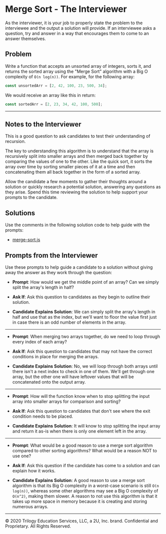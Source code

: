 # Merge Sort - The Interviewer

As the interviewer, it is your job to properly state the problem to the interviewee and the output a solution will provide. If an interviewee asks a question, try and answer in a way that encourages them to come to an answer themselves.

## Problem

Write a function that accepts an unsorted array of integers, sorts it, and returns the sorted array using the "Merge Sort" algorithm with a Big O complexity of `O(n log(n))`. For example, for the following array:

```js
const unsortedArr = [2, 42, 100, 23, 500, 34];
```

We would receive an array like this in return:

```js
const sortedArr = [2, 23, 34, 42, 100, 500];
```

- - - 

## Notes to the Interviewer

This is a good question to ask candidates to test their understanding of recursion.

The key to understanding this algorithm is to understand that the array is recursively split into smaller arrays and then merged back together by comparing the values of one to the other. Like the quick sort, it sorts the array over time by sorting smaller pieces of it at a time and then concatenating them all back together in the form of a sorted array.

Allow the candidate a few moments to gather their thoughts around a solution or quickly research a potential solution, answering any questions as they arise. Spend this time reviewing the solution to help support your prompts to the candidate. 

## Solutions

Use the comments in the following solution code to help guide with the prompts:

* [merge-sort.js](merge-sort.js)

## Prompts from the Interviewer

Use these prompts to help guide a candidate to a solution without giving away the answer as they work through the question:

* **Prompt**: How would we get the middle point of an array? Can we simply split the array's length in half? 

* **Ask If**: Ask this question to candidates as they begin to outline their solution.

* **Candidate Explains Solution**: We can simply split the array's length in half and use that as the index, but we'll want to floor the value first just in case there is an odd number of elements in the array.

- - -

* **Prompt**: When merging two arrays together, do we need to loop through every index of each array?  

* **Ask If**: Ask this question to candidates that may not have the correct conditions in place for merging the arrays.

* **Candidate Explains Solution**: No, we will loop through both arrays until there isn't a next index to check in one of them. We'll get through one array, but the other one will have leftover values that will be concatenated onto the output array.

- - -

* **Prompt**: How will the function know when to stop splitting the input array into smaller arrays for comparison and sorting?

* **Ask If**: Ask this question to candidates that don't see where the exit condition needs to be placed.

* **Candidate Explains Solution**: It will know to stop splitting the input array and return it as-is when there is only one element left in the array.

- - -

* **Prompt**: What would be a good reason to use a merge sort algorithm compared to other sorting algorithms? What would be a reason NOT to use one?

* **Ask If**: Ask this question if the candidate has come to a solution and can explain how it works.

* **Candidate Explains Solution**: A good reason to use a merge sort algorithm is that its Big O complexity in a worst-case scenario is still `O(n log(n))`, whereas some other algorithms may see a Big O complexity of `O(n^2)`, making them slower. A reason to not use this algorithm is that it takes up more space in memory because it is creating and storing numerous arrays. 

- - -
© 2020 Trilogy Education Services, LLC, a 2U, Inc. brand. Confidential and Proprietary. All Rights Reserved.
